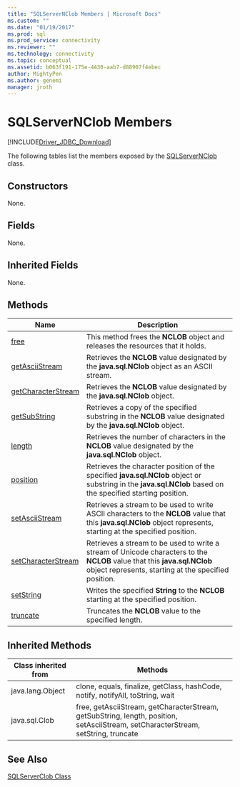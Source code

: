 ```yaml
---
title: "SQLServerNClob Members | Microsoft Docs"
ms.custom: ""
ms.date: "01/19/2017"
ms.prod: sql
ms.prod_service: connectivity
ms.reviewer: ""
ms.technology: connectivity
ms.topic: conceptual
ms.assetid: b063f191-175e-4430-aab7-d88907f4ebec
author: MightyPen
ms.author: genemi
manager: jroth
---
```

# SQLServerNClob Members
[!INCLUDE[Driver_JDBC_Download](../../../includes/driver_jdbc_download.md)]

  The following tables list the members exposed by the [SQLServerNClob](../../../connect/jdbc/reference/sqlservernclob-class.md) class.  
  
## Constructors  
 None.  
  
## Fields  
 None.  
  
## Inherited Fields  
 None.  
  
## Methods  
  
|Name|Description|  
|----------|-----------------|  
|[free](../../../connect/jdbc/reference/free-method-sqlservernclob.md)|This method frees the **NCLOB** object and releases the resources that it holds.|  
|[getAsciiStream](../../../connect/jdbc/reference/getasciistream-method-sqlservernclob.md)|Retrieves the **NCLOB** value designated by the **java.sql.NClob** object as an ASCII stream.|  
|[getCharacterStream](../../../connect/jdbc/reference/getcharacterstream-method-sqlservernclob.md)|Retrieves the **NCLOB** value designated by the **java.sql.NClob** object.|  
|[getSubString](../../../connect/jdbc/reference/getsubstring-method-sqlservernclob.md)|Retrieves a copy of the specified substring in the **NCLOB** value designated by the **java.sql.NClob** object.|  
|[length](../../../connect/jdbc/reference/length-method-sqlservernclob.md)|Retrieves the number of characters in the **NCLOB** value designated by the **java.sql.NClob** object.|  
|[position](../../../connect/jdbc/reference/position-method-sqlservernclob.md)|Retrieves the character position of the specified **java.sql.NClob** object or substring in the **java.sql.NClob** based on the specified starting position.|  
|[setAsciiStream](../../../connect/jdbc/reference/setasciistream-method-sqlservernclob.md)|Retrieves a stream to be used to write ASCII characters to the **NCLOB** value that this **java.sql.NClob** object represents, starting at the specified position.|  
|[setCharacterStream](../../../connect/jdbc/reference/setcharacterstream-method-sqlservernclob.md)|Retrieves a stream to be used to write a stream of Unicode characters to the **NCLOB** value that this **java.sql.NClob** object represents, starting at the specified position.|  
|[setString](../../../connect/jdbc/reference/setstring-method-sqlservernclob.md)|Writes the specified **String** to the **NCLOB** starting at the specified position.|  
|[truncate](../../../connect/jdbc/reference/truncate-method-sqlservernclob.md)|Truncates the **NCLOB** value to the specified length.|  
  
## Inherited Methods  
  
|Class inherited from|Methods|  
|--------------------------|-------------|  
|java.lang.Object|clone, equals, finalize, getClass, hashCode, notify, notifyAll, toString, wait|  
|java.sql.Clob|free, getAsciiStream, getCharacterStream, getSubString, length, position, setAsciiStream, setCharacterStream, setString, truncate|  
  
## See Also  
 [SQLServerClob Class](../../../connect/jdbc/reference/sqlserverclob-class.md)  
  
  
